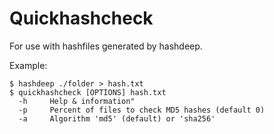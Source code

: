 # Quickhashcheck

For use with hashfiles generated by hashdeep.

Example:

```
$ hashdeep ./folder > hash.txt
$ quickhashcheck [OPTIONS] hash.txt
  -h     Help & information"
  -p     Percent of files to check MD5 hashes (default 0)
  -a     Algorithm 'md5' (default) or 'sha256'
```
